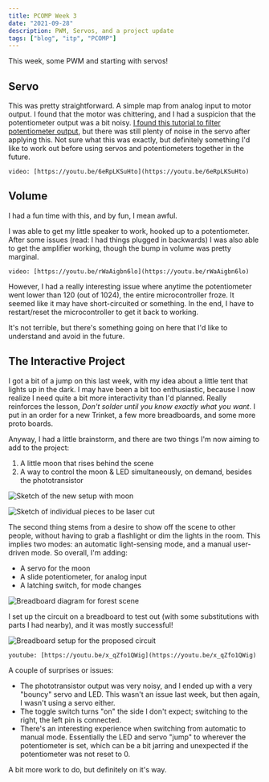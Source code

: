 ```yaml
---
title: PCOMP Week 3
date: "2021-09-28"
description: PWM, Servos, and a project update
tags: ["blog", "itp", "PCOMP"]
---
```

This week, some PWM and starting with servos!

## Servo

This was pretty straightforward. A simple map from analog input to motor output. I found that the motor was chittering, and I had a suspicion that the potentiometer output was a bit noisy. [I found this tutorial to filter potentiometer output](https://www.norwegiancreations.com/2015/10/tutorial-potentiometers-with-arduino-and-filtering/), but there was still plenty of noise in the servo after applying this. Not sure what this was exactly, but definitely something I'd like to work out before using servos and potentiometers together in the future.

`video: [https://youtu.be/6eRpLKSuHto](https://youtu.be/6eRpLKSuHto)`

## Volume

I had a fun time with this, and by fun, I mean awful.

I was able to get my little speaker to work, hooked up to a potentiometer. After some issues (read: I had things plugged in backwards) I was also able to get the amplifier working, though the bump in volume was pretty marginal.

`video: [https://youtu.be/rWaAigbn6lo](https://youtu.be/rWaAigbn6lo)`

However, I had a really interesting issue where anytime the potentiometer went lower than 120 (out of 1024), the entire microcontroller froze. It seemed like it may have short-circuited or something. In the end, I have to restart/reset the microcontroller to get it back to working.

It's not terrible, but there's something going on here that I'd like to understand and avoid in the future.  

## The Interactive Project

 I got a bit of a jump on this last week, with my idea about a little tent that lights up in the dark. I may have been a bit too enthusiastic, because I now realize I need quite a bit more interactivity than I'd planned. Really reinforces the lesson, *Don't solder until you know exactly what you want*. I put in an order for a new Trinket, a few more breadboards, and some more proto boards.

Anyway, I had a little brainstorm, and there are two things I'm now aiming to add to the project:

1. A little moon that rises behind the scene
2. A way to control the moon & LED simultaneously, on demand, besides the phototransistor

![Sketch of the new setup with moon](https://firebasestorage.googleapis.com/v0/b/sketch-blog-857c6.appspot.com/o/pcomp-3%2Fsketch-with-moon.jpeg?alt=media&token=90e949af-b7a4-4030-a02d-49d7201393cd)

![Sketch of individual pieces to be laser cut](https://firebasestorage.googleapis.com/v0/b/sketch-blog-857c6.appspot.com/o/pcomp-3%2Fsketch-pieces.jpeg?alt=media&token=2fabf95e-ff45-4b76-99bd-12081809d073)

The second thing stems from a desire to show off the scene to other people, without having to grab a flashlight or dim the lights in the room. This implies two modes: an automatic light-sensing mode, and a manual user-driven mode. So overall, I'm adding:

- A servo for the moon
- A slide potentiometer, for analog input
- A latching switch, for mode changes

![Breadboard diagram for forest scene](https://firebasestorage.googleapis.com/v0/b/sketch-blog-857c6.appspot.com/o/pcomp-3%2Fforest-scene-schematic.png?alt=media&token=3467fefd-f858-4a50-a701-ba205ab382ad)

I set up the circuit on a breadboard to test out (with some substitutions with parts I had nearby), and it was mostly successful!

![Breadboard setup for the proposed circuit](https://firebasestorage.googleapis.com/v0/b/sketch-blog-857c6.appspot.com/o/pcomp-3%2Fforest-scene-breadboard.jpeg?alt=media&token=3f81edda-162c-439f-ac21-fed558886c13)

`youtube: [https://youtu.be/x_qZfo1QWig](https://youtu.be/x_qZfo1QWig)`

A couple of surprises or issues:

- The phototransistor output was very noisy, and I ended up with a very "bouncy" servo and LED. This wasn't an issue last week, but then again, I wasn't using a servo either.
- The toggle switch turns "on" the side I don't expect; switching to the right, the left pin is connected.
- There's an interesting experience when switching from automatic to manual mode. Essentially the LED and servo "jump" to wherever the potentiometer is set, which can be a bit jarring and unexpected if the potentiometer was not reset to 0.

A bit more work to do, but definitely on it's way.
